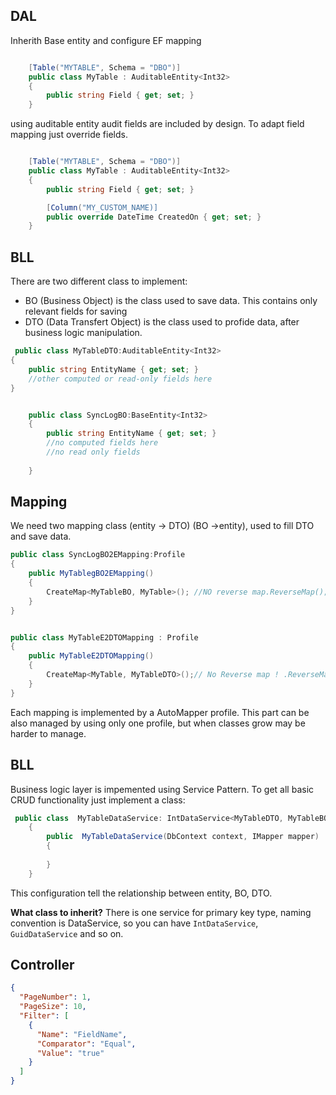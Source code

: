 ﻿
## DAL

Inherith Base entity and configure EF mapping 

```cs

    [Table("MYTABLE", Schema = "DBO")]
    public class MyTable : AuditableEntity<Int32>
    {        
        public string Field { get; set; }
    }

```

using auditable entity audit fields are included by design. To adapt field mapping just override fields.



```cs

    [Table("MYTABLE", Schema = "DBO")]
    public class MyTable : AuditableEntity<Int32>
    {        
        public string Field { get; set; }

		[Column("MY_CUSTOM_NAME)]
		public override DateTime CreatedOn { get; set; }
    }

```


## BLL

There are two different class to implement:
- BO (Business Object) is the class used to save data. This contains only relevant fields for saving
- DTO (Data Transfert Object) is the class used to profide data, after business logic manipulation.


```cs
 public class MyTableDTO:AuditableEntity<Int32>
{
	public string EntityName { get; set; }
	//other computed or read-only fields here
}


    public class SyncLogBO:BaseEntity<Int32>
    {
        public string EntityName { get; set; }
		//no computed fields here
		//no read only fields
		
    }

```


## Mapping
We need two mapping class (entity -> DTO) (BO ->entity), used to fill DTO and save data.

```cs
public class SyncLogBO2EMapping:Profile
{
    public MyTablegBO2EMapping()
    {
        CreateMap<MyTableBO, MyTable>(); //NO reverse map.ReverseMap();
    }
}


public class MyTableE2DTOMapping : Profile
{
    public MyTableE2DTOMapping()
    {
        CreateMap<MyTable, MyTableDTO>();// No Reverse map ! .ReverseMap();
    }
}
```
Each mapping is implemented by a AutoMapper profile. This part can be also managed by using only one profile, but when classes grow may be harder to manage.



## BLL
Business logic layer is impemented using Service Pattern. To get all basic CRUD functionality just implement a class:

```cs
 public class  MyTableDataService: IntDataService<MyTableDTO, MyTableBO,MyTable>
    {
        public  MyTableDataService(DbContext context, IMapper mapper) : base( context,  mapper)
        {
        
        }
    }
```
This configuration tell the relationship between entity, BO, DTO. 

**What class to inherit?**
There is one service for primary key type, naming convention is <PK>DataService, so you can have `IntDataService`, `GuidDataService` and so on.



## Controller

```json
{
  "PageNumber": 1,
  "PageSize": 10,
  "Filter": [
    {
      "Name": "FieldName",
      "Comparator": "Equal", 
      "Value": "true"
    }
  ]
}

```